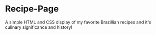 # Recipe-Page
A simple HTML and CSS display of my favorite Brazillian recipes and it's culinary significance and history!
